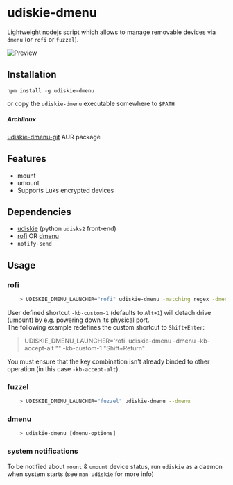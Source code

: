 # udiskie-dmenu
Lightweight nodejs script which allows to manage removable devices via `dmenu` (or `rofi` or `fuzzel`).  

![Preview](https://github.com/fogine/udiskie-dmenu/raw/master/udiskie-dmenu.gif)

Installation
-------------------
`npm install -g udiskie-dmenu`

or copy the `udiskie-dmenu` executable somewhere to `$PATH`

##### Archlinux
[udiskie-dmenu-git](https://aur.archlinux.org/packages/udiskie-dmenu-git) AUR package

Features
-------------------
* mount
* umount
* Supports Luks encrypted devices

Dependencies
-------------------
* [udiskie](https://github.com/coldfix/udiskie) (python `udisks2` front-end)
* [rofi](https://github.com/DaveDavenport/rofi/) OR [dmenu](http://tools.suckless.org/dmenu/)
* `notify-send`

Usage
-------------------

### rofi

```bash
    > UDISKIE_DMENU_LAUNCHER="rofi" udiskie-dmenu -matching regex -dmenu -i -no-custom -multi-select
```

User defined shortcut `-kb-custom-1` (defaults to `Alt+1`) will detach drive (umount) by e.g. powering down its physical port.  
The following example redefines the custom shortcut to `Shift+Enter`:
> UDISKIE_DMENU_LAUNCHER='rofi' udiskie-dmenu -dmenu -kb-accept-alt "" -kb-custom-1 "Shift+Return"

You must ensure that the key combination isn't already binded to other operation (in this case `-kb-accept-alt`).

### fuzzel

```bash
    > UDISKIE_DMENU_LAUNCHER="fuzzel" udiskie-dmenu --dmenu
```

### dmenu

```bash
    > udiskie-dmenu [dmenu-options]
```

### system notifications

To be notified about `mount` & `umount` device status, run `udiskie` as a daemon when system starts (see `man udiskie` for more info)
